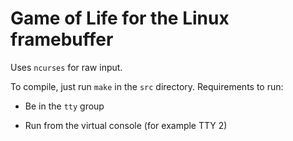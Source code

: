 # Game of Life for the Linux framebuffer

Uses `ncurses` for raw input.

To compile, just run `make` in the `src` directory. Requirements to run:

* Be in the `tty` group

* Run from the virtual console (for example TTY 2)
